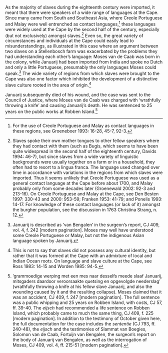 As the majority of slaves during the eighteenth century were imported, it meant that there were speakers of a wide range of languages at the Cape. Since many came from South and Southeast Asia, where Creole Portuguese and Malay were well entrenched as contact languages,[^1] these languages were widely used at the Cape by the second half of the century, especially (but not exclusively) amongst slaves.[^2] Even so, the great variety of circumstances and individuals at the Cape could easily lead to misunderstandings, as illustrated in this case where an argument between two slaves on a Stellenbosch farm was exacerbated by the problems they had understanding each other’s language: Moses van de Caab was born in the colony, while Januarij had been imported from India and spoke no Dutch and only a little Portuguese, presumably the only languages Moses could speak.[^3] The wide variety of regions from which slaves were brought to the Cape was also one factor which inhibited the development of a distinctive slave culture rooted in the area of origin.[^4]

Januarij subsequently died of his wound, and the case was sent to the Council of Justice, where Moses van de Caab was charged with ‘wrathfully throwing a knife’ and causing Januarij’s death. He was sentenced to 25 years on the public works at Robben Island.[^5]

[^1]: For the use of Creole Portuguese and Malay as contact languages in these regions, see Groeneboer 1993: 16-28, 45-7, 92-3.

[^2]: Slaves spoke their own mother tongues to other fellow speakers where they had contact with them (such as Bugis, which seems to have been quite widespread in the second half of the eighteenth century, Davids 1994: 46-7), but since slaves from a wide variety of linguistic backgrounds were usually together on a farm or in a household, they often had to resort to a lingua franca. The language used changed over time in accordance with variations in the regions from which slaves were imported. Thus it seems unlikely that Creole Portuguese was used as a general contact language at the Cape before about 1700, and Malay probably only from some decades later (Groenewald 2002: 92-3 and 213-16). On Creole Portuguese and Malay at the Cape, see Den Besten 1997: 330-43 and 2000: 953-59; Franken 1953: 41-79; and Ponelis 1993: 14-17. For knowledge of these contact languages (or lack of it) amongst the burgher population, see the discussion in 1763 Christina Strang, n. 12.

[^3]: Januarij is described as ‘van Bengalen’ in the surgeon’s report, CJ 409, vol. 4, f. 242 \[modern pagination\]. Moses may well have understood some Creole Portuguese or Malay, but not the indigenous Asian language spoken by Januarij.

[^4]: This is not to say that slaves did not possess any cultural identity, but rather that it was formed at the Cape with an admixture of local and Indian Ocean roots. On language and slave culture at the Cape, see Ross 1983: 14-15 and Worden 1985: 94-5.

[^5]: ‘grammoedige werping met een mes naar desselfs meede slaaf Januarij, mitsgaders daardoor veroorsaakte quetsing en opgevolgde neederslag’ (wrathfully throwing a knife at his fellow slave Januarij, and also the wounding caused by it and the resulting collapse). Moses claimed that it was an accident, CJ 409, f. 247 \[modern pagination\]. The full sentence was a public whipping and 25 years on Robben Island, with costs, CJ 57, ff. 39-40. The *eijsch* had recommended a life sentence on Robben Island, which probably came to much the same thing, CJ 409, f. 225 \[modern pagination\]. In addition to the testimony of October given here, the full documentation for the case includes the *sententie* (CJ 793, ff. 240-48)*,* the *eijsch* and the testimonies of Slammat van Boegies, Solomon van de Caab, Fortuijn van Bengalen, the surgeon’s report on the body of Januarij van Bengalen, as well as the interrogation of Moses, CJ 409, vol. 4, ff. 215-51 \[modern pagination\].
